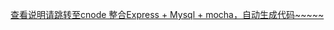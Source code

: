  [查看说明请跳转至cnode 整合Express + Mysql + mocha，自动生成代码~~~~~](https://cnodejs.org/topic/57bbd2dadcaeb5d932db22a3)